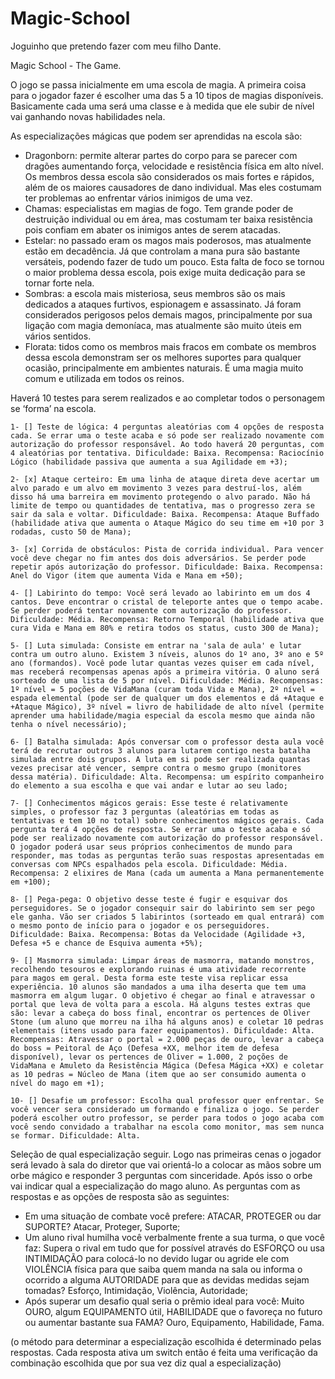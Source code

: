 # Magic-School
Joguinho que pretendo fazer com meu filho Dante.


Magic School - The Game.

O jogo se passa inicialmente em uma escola de magia.
A primeira coisa para o jogador fazer é escolher uma das 5 a 10 tipos de magias disponíveis. Basicamente cada uma será uma classe e à medida que ele subir de nível vai ganhando novas habilidades nela.

As especializações mágicas que podem ser aprendidas na escola são:
- Dragonborn: permite alterar partes do corpo para se parecer com dragões aumentando força, velocidade e resistência física em alto nível. Os membros dessa escola são considerados os mais fortes e rápidos, além de os maiores causadores de dano individual. Mas eles costumam ter problemas ao enfrentar vários inimigos de uma vez.
- Chamas: especialistas em magias de fogo. Tem grande poder de destruição individual ou em área, mas costumam ter baixa resistência pois confiam em abater os inimigos antes de serem atacadas.
- Estelar: no passado eram os magos mais poderosos, mas atualmente estão em decadência. Já que controlam a mana pura são bastante versáteis, podendo fazer de tudo um pouco. Esta falta de foco se tornou o maior problema dessa escola, pois exige muita dedicação para se tornar forte nela.
- Sombras: a escola mais misteriosa, seus membros são os mais dedicados a ataques furtivos, espionagem e assassinato. Já foram considerados perigosos pelos demais magos, principalmente por sua ligação com magia demoníaca, mas atualmente são muito úteis em vários sentidos.
- Florata: tidos como os membros mais fracos em combate os membros dessa escola demonstram ser os melhores suportes para qualquer ocasião, principalmente em ambientes naturais. É uma magia muito comum e utilizada em todos os reinos.

Haverá 10 testes para serem realizados e ao completar todos o personagem se ‘forma’ na escola.

    1- [] Teste de lógica: 4 perguntas aleatórias com 4 opções de resposta cada. Se errar uma o teste acaba e só pode ser realizado novamente com autorização do professor responsável. Ao todo haverá 20 perguntas, com 4 aleatórias por tentativa. Dificuldade: Baixa. Recompensa: Raciocínio Lógico (habilidade passiva que aumenta a sua Agilidade em +3);
    
    2- [x] Ataque certeiro: Em uma linha de ataque direta deve acertar um alvo parado e um alvo em movimento 3 vezes para destruí-los, além disso há uma barreira em movimento protegendo o alvo parado. Não há limite de tempo ou quantidades de tentativa, mas o progresso zera se sair da sala e voltar. Dificuldade: Baixa. Recompensa: Ataque Buffado (habilidade ativa que aumenta o Ataque Mágico do seu time em +10 por 3 rodadas, custo 50 de Mana);
    
    3- [x] Corrida de obstáculos: Pista de corrida individual. Para vencer você deve chegar no fim antes dos dois adversários. Se perder pode repetir após autorização do professor. Dificuldade: Baixa. Recompensa: Anel do Vigor (item que aumenta Vida e Mana em +50);
    
    4- [] Labirinto do tempo: Você será levado ao labirinto em um dos 4 cantos. Deve encontrar o cristal de teleporte antes que o tempo acabe. Se perder poderá tentar novamente com autorização do professor. Dificuldade: Média. Recompensa: Retorno Temporal (habilidade ativa que cura Vida e Mana em 80% e retira todos os status, custo 300 de Mana);

    5- [] Luta simulada: Consiste em entrar na 'sala de aula' e lutar contra um outro aluno. Existem 3 níveis, alunos do 1º ano, 3º ano e 5º ano (formandos). Você pode lutar quantas vezes quiser em cada nível, mas receberá recompensas apenas após a primeira vitória. O aluno será sorteado de uma lista de 5 por nível. Dificuldade: Média. Recompensas: 1º nível = 5 poções de VidaMana (curam toda Vida e Mana), 2º nível = espada elemental (pode ser de qualquer um dos elementos e dá +Ataque e +Ataque Mágico), 3º nível = livro de habilidade de alto nível (permite aprender uma habilidade/magia especial da escola mesmo que ainda não tenha o nível necessário);
    
    6- [] Batalha simulada: Após conversar com o professor desta aula você terá de recrutar outros 3 alunos para lutarem contigo nesta batalha simulada entre dois grupos. A luta em si pode ser realizada quantas vezes precisar até vencer, sempre contra o mesmo grupo (monitores dessa matéria). Dificuldade: Alta. Recompensa: um espírito companheiro do elemento a sua escolha e que vai andar e lutar ao seu lado;

    7- [] Conhecimentos mágicos gerais: Esse teste é relativamente simples, o professor faz 3 perguntas (aleatórias em todas as tentativas e tem 10 no total) sobre conhecimentos mágicos gerais. Cada pergunta terá 4 opções de resposta. Se errar uma o teste acaba e só pode ser realizado novamente com autorização do professor responsável. O jogador poderá usar seus próprios conhecimentos de mundo para responder, mas todas as perguntas terão suas respostas apresentadas em conversas com NPCs espalhados pela escola. Dificuldade: Média. Recompensa: 2 elixires de Mana (cada um aumenta a Mana permanentemente em +100);
    
    8- [] Pega-pega: O objetivo desse teste é fugir e esquivar dos perseguidores. Se o jogador consequir sair do labirinto sem ser pego ele ganha. Vão ser criados 5 labirintos (sorteado em qual entrará) com o mesmo ponto de início para o jogador e os perseguidores. Dificuldade: Baixa. Recompensa: Botas da Velocidade (Agilidade +3, Defesa +5 e chance de Esquiva aumenta +5%);
    
    9- [] Masmorra simulada: Limpar áreas de masmorra, matando monstros, recolhendo tesouros e explorando ruinas é uma atividade recorrente para magos em geral. Desta forma este teste visa replicar essa experiência. 10 alunos são mandados a uma ilha deserta que tem uma masmorra em algum lugar. O objetivo é chegar ao final e atravessar o portal que leva de volta para a escola. Há alguns testes extras que são: levar a cabeça do boss final, encontrar os pertences de Oliver Stone (um aluno que morreu na ilha há alguns anos) e coletar 10 pedras elementais (itens usado para fazer equipamentos). Dificuldade: Alta. Recompensas: Atravessar o portal = 2.000 peças de ouro, levar a cabeça do boss = Peitoral de Aço (Defesa +XX, melhor item de defesa disponível), levar os pertences de Oliver = 1.000, 2 poções de VidaMana e Amuleto da Resistência Mágica (Defesa Mágica +XX) e coletar as 10 pedras = Núcleo de Mana (item que ao ser consumido aumenta o nível do mago em +1);
    
    10- [] Desafie um professor: Escolha qual professor quer enfrentar. Se você vencer sera considerado um formando e finaliza o jogo. Se perder poderá escolher outro professor, se perder para todos o jogo acaba com você sendo convidado a trabalhar na escola como monitor, mas sem nunca se formar. Dificuldade: Alta.
    

Seleção de qual especialização seguir.
Logo nas primeiras cenas o jogador será levado à sala do diretor que vai orientá-lo a colocar as mãos sobre um orbe mágico e responder 3 perguntas com sinceridade. Após isso o orbe vai indicar qual a especialização do mago aluno.
As perguntas com as respostas e as opções de resposta são as seguintes:
- Em uma situação de combate você prefere: ATACAR, PROTEGER ou dar SUPORTE? Atacar, Proteger, Suporte;
- Um aluno rival humilha você verbalmente frente a sua turma, o que você faz: Supera o rival em tudo que for possível através do ESFORÇO ou usa INTIMIDAÇÃO para colocá-lo no devido lugar ou agride ele com VIOLÊNCIA física para que saiba quem manda na sala ou informa o ocorrido a alguma AUTORIDADE para que as devidas medidas sejam tomadas? Esforço, Intimidação, Violência, Autoridade;
- Após superar um desafio qual seria o prêmio ideal para você: Muito OURO, algum EQUIPAMENTO útil, HABILIDADE que o favoreça no futuro ou aumentar bastante sua FAMA? Ouro, Equipamento, Habilidade, Fama.

(o método para determinar a especialização escolhida é determinado pelas respostas. Cada resposta ativa um switch então é feita uma verificação da combinação escolhida que por sua vez diz qual a especialização)

